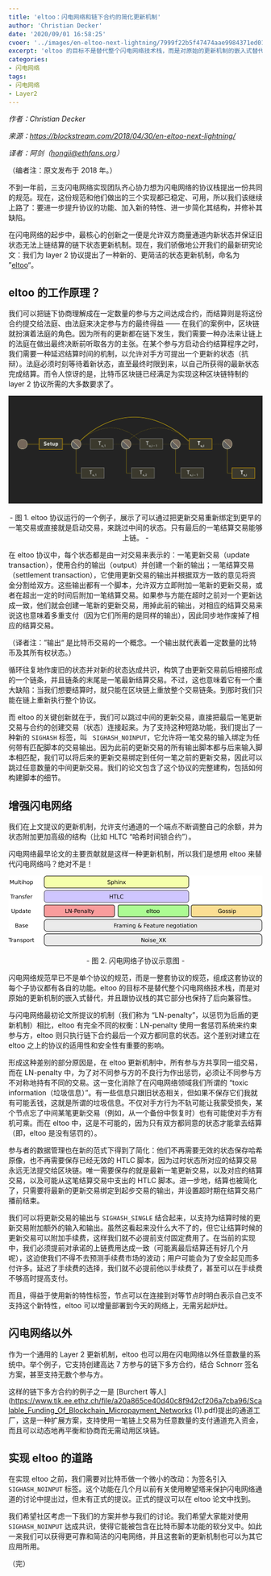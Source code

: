 ```yaml
---
title: 'eltoo：闪电网络和链下合约的简化更新机制'
author: 'Christian Decker'
date: '2020/09/01 16:58:25'
cvoer: '../images/en-eltoo-next-lightning/7999f22b5f47474aae9984371ed0146f.jpg'
excerpt: 'eltoo 的目标不是替代整个闪电网络技术栈，而是对原始的更新机制的嵌入式替代'
categories:
- 闪电网络
tags:
- 闪电网络
- Layer2
---
```


*作者：Christian Decker*

*来源：<https://blockstream.com/2018/04/30/en-eltoo-next-lightning/>*

*译者：阿剑（hongji@ethfans.org）*


（编者注：原文发布于 2018 年。）

不到一年前，三支闪电网络实现团队齐心协力想为闪电网络的协议栈提出一份共同的规范。现在，这份规范和他们做出的三个实现都已稳定、可用，所以我们该继续上路了：要进一步提升协议的功能、加入新的特性、进一步简化其结构，并修补其缺陷。

在闪电网络的起步中，最核心的创新之一便是允许双方商量通道内新状态并保证旧状态无法上链结算的链下状态更新机制。现在，我们骄傲地公开我们的最新研究论文：我们为 layer 2 协议提出了一种新的、更简洁的状态更新机制，命名为 ”[eltoo](https://blockstream.com/eltoo.pdf)“。

## eltoo 的工作原理？

我们可以把链下协商理解成在一定数量的参与方之间达成合约，而结算则是将这份合约提交给法庭、由法庭来决定参与方的最终得益 —— 在我们的案例中，区块链就扮演着法庭的角色。因为所有的更新都在链下发生，我们需要一种办法来让链上的法庭在做出最终决断前听取各方的主张。在某个参与方启动合约结算程序之时，我们需要一种延迟结算时间的机制，以允许对手方可提出一个更新的状态（抗辩）。法庭必须时刻等待着新状态，直至最终时限到来，以自己所获得的最新状态完成结算。而令人惊讶的是，比特币区块链已经满足为实现这种区块链特制的 layer 2 协议所需的大多数要求了。

![1](../images/en-eltoo-next-lightning/7999f22b5f47474aae9984371ed0146f.jpg)

<center>- 图 1. eltoo 协议运行的一个例子，展示了可以通过把更新交易重新绑定到更早的一笔交易或直接就是启动交易，来跳过中间的状态。只有最后的一笔结算交易能够上链。 -</center>

在 eltoo 协议中，每个状态都是由一对交易来表示的：一笔更新交易（update transaction），使用合约的输出（output）并创建一个新的输出；一笔结算交易（settlement transaction），它使用更新交易的输出并根据双方一致的意见将资金分割给双方。这些输出都有一个脚本，允许双方立即附加一笔新的更新交易，或者在超出一定的时间后附加一笔结算交易。如果参与方能在超时之前对一个更新达成一致，他们就会创建一笔新的更新交易，用掉此前的输出，对相应的结算交易来说这也意味着多重支付（因为它们所用的是同样的输出），因此同步地作废掉了相应的结算交易。

（译者注：”输出“ 是比特币交易的一个概念。一个输出就代表着一定数量的比特币及其所有权状态。）

循环往复地作废旧的状态并对新的状态达成共识，构筑了由更新交易前后相接形成的一个链条，并且链条的末尾是一笔最新结算交易。不过，这也意味着它有一个重大缺陷：当我们想要结算时，就只能在区块链上重放整个交易链条。到那时我们只能在链上重新执行整个协议。

而 eltoo 的关键创新就在于，我们可以跳过中间的更新交易，直接把最后一笔更新交易与合约的创建交易（状态）连接起来。为了支持这种短路功能，我们提出了一种新的 `SIGHASH` 标签，叫 ` SIGHASH_NOINPUT`，它允许将一笔交易的输入绑定为任何带有匹配脚本的交易输出。因为此前的更新交易的所有输出脚本都与后来输入脚本相匹配，我们可以将后来的更新交易绑定到任何一笔之前的更新交易，因此可以跳过任意数量的中间更新交易。我们的论文包含了这个协议的完整建构，包括如何构建脚本的细节。

## 增强闪电网络

我们在上文提议的更新机制，允许支付通道的一个端点不断调整自己的余额，并为状态附加更加高级的结构（比如 HLTC “哈希时间锁合约”）。

闪电网络最早论文的主要贡献就是这样一种更新机制，所以我们是想用 eltoo 来替代闪电网络吗？绝对不是！

![2](../images/en-eltoo-next-lightning/66c5fb0d38ea4642bb2a5ac9e28b28f9.png)

<center>- 图 2. 闪电网络子协议示意图 -</center>

闪电网络规范早已不是单个协议的规范，而是一整套协议的规范，组成这套协议的每个子协议都有各自的功能。eltoo 的目标不是替代整个闪电网络技术栈，而是对原始的更新机制的嵌入式替代，并且跟协议栈的其它部分也保持了后向兼容性。

与闪电网络最初论文所提议的机制（我们称为 “LN-penalty”，以惩罚为后盾的更新机制）相比，eltoo 有完全不同的权衡：LN-penalty 使用一套惩罚系统来约束参与方，eltoo 则只执行链下合约最后一个双方都同意的状态。这个差别对建立在 eltoo 之上的协议的适用性和安全性有重要的影响。

形成这种差别的部分原因是，在 eltoo 更新机制中，所有参与方共享同一组交易，而在 LN-penalty 中，为了对不同参与方的不良行为作出惩罚，必须让不同参与方不对称地持有不同的交易。这一变化消除了在闪电网络领域我们所谓的 “toxic information（垃圾信息）”。有一些信息只跟旧状态相关，但如果不保存它们我就有可能丢钱，这就是所谓的垃圾信息。不仅对手方行为不轨可能让我蒙受损失，某个节点忘了中间某笔更新交易（例如，从一个备份中恢复时）也有可能使对手方有机可乘。而在 eltoo 中，这是不可能的，因为只有双方都同意的状态才能拿去结算（即，eltoo 是没有惩罚的）。

参与者的数据管理也在新的范式下得到了简化：他们不再需要无效的状态保存哈希原像，也不再需要保存已经无效的 HTLC 脚本，因为过时状态所对应的结算交易永远无法提交给区块链。唯一需要保存的就是最新一笔更新交易，以及对应的结算交易，以及可能从这笔结算交易中支出的 HTLC 脚本。进一步地，结算也被简化了，只需要将最新的更新交易绑定到起步交易的输出，并设置超时期在结算交易广播前结束。

我们可以将更新交易的输出与 ` SIGHASH_SINGLE ` 结合起来，以支持为结算时候的更新交易附加额外的输入和输出。虽然这看起来没什么大不了的，但它让结算时候的更新交易可以附加手续费，这样我们就不必提前支付固定费用了。在当前的实现中，我们必须提前对承诺的上链费用达成一致（可能离最后结算还有好几个月呢），这迫使我们不得不去预测手续费市场的波动；用户可能会为了安全起见而多付许多。延迟了手续费的选择，我们就不必提前他以手续费了，甚至可以在手续费不够高时提高支付。

而且，得益于使用新的特性标签，节点可以在连接到对等节点时明白表示自己支不支持这个新特性，eltoo 可以增量部署到今天的网络上，无需另起炉灶。

## 闪电网络以外

作为一个通用的 Layer 2 更新机制，eltoo 也可以用在闪电网络以外任意数量的系统中。举个例子，它支持创建高达 7 方参与的链下多方合约，结合 Schnorr 签名方案，甚至支持无数个参与方。

这样的链下多方合约的例子之一是 [Burchert 等人](https://www.tik.ee.ethz.ch/file/a20a865ce40d40c8f942cf206a7cba96/Scalable_Funding_Of_Blockchain_Micropayment_Networks (1).pdf)提出的通道工厂，这是一种扩展方案，支持使用一笔链上交易为任意数量的支付通道充入资金，而且可以动态地再平衡和协商而无需动用区块链。

## 实现 eltoo 的道路

在实现 eltoo 之前，我们需要对比特币做一个微小的改动：为签名引入  ` SIGHASH_NOINPUT ` 标签。这个功能在几个月以前有关使用瞭望塔来保护闪电网络通道的讨论中提出过，但未有正式的提议。正式的提议可以在 eltoo 论文中找到。

我们希望社区考虑一下我们的方案并参与我们的讨论。我们希望大家能对使用  ` SIGHASH_NOINPUT ` 达成共识，使得它能被包含在比特币脚本功能的软分叉中。如此一来我们可以获得更可靠和简洁的闪电网络，并且这套新的更新机制也可以为其它应用所用。

（完）

